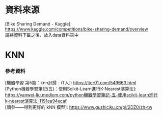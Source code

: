 # 資料來源
[Bike Sharing Demand - Kaggle]: https://www.kaggle.com/competitions/bike-sharing-demand/overview <br>
請將資料下載之後，放入data資料夾中

# KNN
### 參考資料
[機器學習 第5篇：knn迴歸 - iT人]: https://iter01.com/549663.html <br>
[Python機器學習筆記(五)：使用Scikit-Learn進行K-Nearest演算法]: https://yanwei-liu.medium.com/python機器學習筆記-五-使用scikit-learn進行k-nearest演算法-1191ea94ecaf <br>
[調參——得到更好的 kNN 模型]: https://www.gushiciku.cn/pl/2DZ0/zh-tw